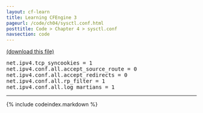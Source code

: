 ```yaml
---
layout: cf-learn
title: Learning CFEngine 3
pageurl: /code/ch04/sysctl.conf.html
posttitle: Code > Chapter 4 > sysctl.conf
navsection: code
---
```


[(download this file)](https://raw.github.com/zzamboni/cf-learn.info/master/src/ch04/sysctl.conf)

<div class="highlight"><pre><span class="na">net.ipv4.tcp_syncookies</span> <span class="o">=</span> <span class="s">1</span>
<span class="na">net.ipv4.conf.all.accept_source_route</span> <span class="o">=</span> <span class="s">0</span>
<span class="na">net.ipv4.conf.all.accept_redirects</span> <span class="o">=</span> <span class="s">0</span>
<span class="na">net.ipv4.conf.all.rp_filter</span> <span class="o">=</span> <span class="s">1</span>
<span class="na">net.ipv4.conf.all.log_martians</span> <span class="o">=</span> <span class="s">1</span>
</pre></div>


----

{% include codeindex.markdown %}
